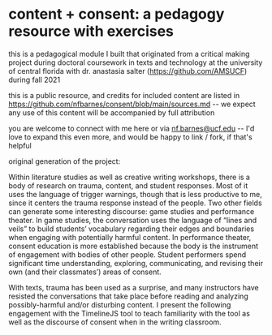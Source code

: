 # content + consent: a pedagogy resource with exercises

this is a pedagogical module I built that originated from a critical making project during doctoral coursework in texts and technology at the university of central florida with dr. anastasia salter (https://github.com/AMSUCF) during fall 2021

this is a public resource, and credits for included content are listed in https://github.com/nfbarnes/consent/blob/main/sources.md -- we expect any use of this content will be accompanied by full attribution

you are welcome to connect with me here or via nf.barnes@ucf.edu -- I'd love to expand this even more, and would be happy to link / fork, if that's helpful




original generation of the project: 


Within literature studies as well as creative writing workshops, there is a body of research on trauma, content, and student responses. Most of it uses the language of trigger warnings, though that is less productive to me, since it centers the trauma response instead of the people.  Two other fields can generate some interesting discourse: game studies and performance theater. In game studies, the conversation uses the language of “lines and veils” to build students’ vocabulary regarding their edges and boundaries when engaging with potentially harmful content. In performance theater, consent education is more established because the body is the instrument of engagement with bodies of other people. Student performers spend significant time understanding, exploring, communicating, and revising their own (and their classmates’) areas of consent. 

With texts, trauma has been used as a surprise, and many instructors have resisted the conversations that take place before reading and analyzing possibly-harmful and/or disturbing content. I present the following engagement with the TimelineJS tool to teach familiarity with the tool as well as the discourse of consent when in the writing classroom. 

